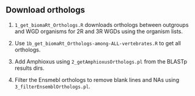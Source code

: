 ## Download orthologs 

1. `1_get_biomaRt_Orthologs.R` downloads orthologs between outgroups and WGD organisms for 2R and 3R WGDs using the organism lists. 

2. Use `1b_get_biomaRt_Orthologs-among-ALL-vertebrates.R`
to get all orthologs. 

3. Add Amphioxus using `2_getAmphioxusOrthologs.pl` from the BLASTp results dirs.
   
4. Filter the Ensmebl orthologs to remove blank lines and NAs using `3_filterEnsemblOrthologs.pl`.   
